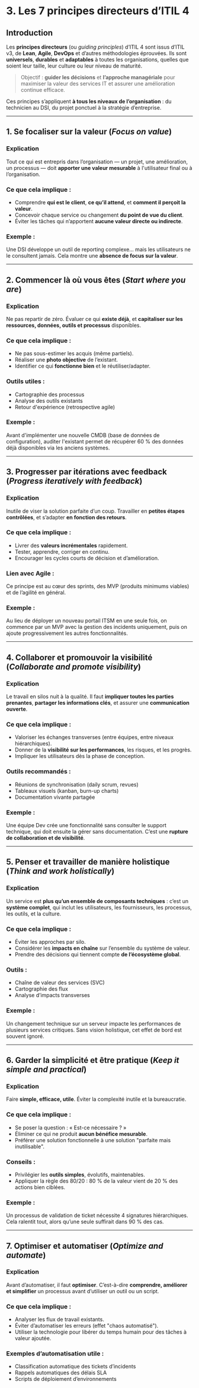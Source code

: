 # 3. Les 7 principes directeurs d’ITIL 4

## Introduction

Les **principes directeurs** (ou *guiding principles*) d’ITIL 4 sont issus d’ITIL v3, de **Lean**, **Agile**, **DevOps** et d’autres méthodologies éprouvées. Ils sont **universels**, **durables** et **adaptables** à toutes les organisations, quelles que soient leur taille, leur culture ou leur niveau de maturité.

> Objectif : **guider les décisions** et **l’approche managériale** pour maximiser la valeur des services IT et assurer une amélioration continue efficace.

Ces principes s’appliquent **à tous les niveaux de l’organisation** : du technicien au DSI, du projet ponctuel à la stratégie d’entreprise.

---

## 1. Se focaliser sur la valeur (*Focus on value*)

### Explication

Tout ce qui est entrepris dans l’organisation — un projet, une amélioration, un processus — doit **apporter une valeur mesurable** à l'utilisateur final ou à l’organisation.

### Ce que cela implique :

* Comprendre **qui est le client**, **ce qu’il attend**, et **comment il perçoit la valeur**.
* Concevoir chaque service ou changement **du point de vue du client**.
* Éviter les tâches qui n’apportent **aucune valeur directe ou indirecte**.

### Exemple :

Une DSI développe un outil de reporting complexe… mais les utilisateurs ne le consultent jamais. Cela montre une **absence de focus sur la valeur**.

---

## 2. Commencer là où vous êtes (*Start where you are*)

### Explication

Ne pas repartir de zéro. Évaluer ce qui **existe déjà**, et **capitaliser sur les ressources, données, outils et processus** disponibles.

### Ce que cela implique :

* Ne pas sous-estimer les acquis (même partiels).
* Réaliser une **photo objective** de l’existant.
* Identifier ce qui **fonctionne bien** et le réutiliser/adapter.

### Outils utiles :

* Cartographie des processus
* Analyse des outils existants
* Retour d'expérience (retrospective agile)

### Exemple :

Avant d'implémenter une nouvelle CMDB (base de données de configuration), auditer l'existant permet de récupérer 60 % des données déjà disponibles via les anciens systèmes.

---

## 3. Progresser par itérations avec feedback (*Progress iteratively with feedback*)

### Explication

Inutile de viser la solution parfaite d’un coup. Travailler en **petites étapes contrôlées**, et s’adapter **en fonction des retours**.

### Ce que cela implique :

* Livrer des **valeurs incrémentales** rapidement.
* Tester, apprendre, corriger en continu.
* Encourager les cycles courts de décision et d’amélioration.

### Lien avec Agile :

Ce principe est au cœur des sprints, des MVP (produits minimums viables) et de l’agilité en général.

### Exemple :

Au lieu de déployer un nouveau portail ITSM en une seule fois, on commence par un MVP avec la gestion des incidents uniquement, puis on ajoute progressivement les autres fonctionnalités.

---

## 4. Collaborer et promouvoir la visibilité (*Collaborate and promote visibility*)

### Explication

Le travail en silos nuit à la qualité. Il faut **impliquer toutes les parties prenantes**, **partager les informations clés**, et assurer une **communication ouverte**.

### Ce que cela implique :

* Valoriser les échanges transverses (entre équipes, entre niveaux hiérarchiques).
* Donner de la **visibilité sur les performances**, les risques, et les progrès.
* Impliquer les utilisateurs dès la phase de conception.

### Outils recommandés :

* Réunions de synchronisation (daily scrum, revues)
* Tableaux visuels (kanban, burn-up charts)
* Documentation vivante partagée

### Exemple :

Une équipe Dev crée une fonctionnalité sans consulter le support technique, qui doit ensuite la gérer sans documentation. C’est une **rupture de collaboration et de visibilité**.

---

## 5. Penser et travailler de manière holistique (*Think and work holistically*)

### Explication

Un service est **plus qu’un ensemble de composants techniques** : c’est un **système complet**, qui inclut les utilisateurs, les fournisseurs, les processus, les outils, et la culture.

### Ce que cela implique :

* Éviter les approches par silo.
* Considérer les **impacts en chaîne** sur l’ensemble du système de valeur.
* Prendre des décisions qui tiennent compte **de l’écosystème global**.

### Outils :

* Chaîne de valeur des services (SVC)
* Cartographie des flux
* Analyse d’impacts transverses

### Exemple :

Un changement technique sur un serveur impacte les performances de plusieurs services critiques. Sans vision holistique, cet effet de bord est souvent ignoré.

---

## 6. Garder la simplicité et être pratique (*Keep it simple and practical*)

### Explication

Faire **simple, efficace, utile**. Éviter la complexité inutile et la bureaucratie.

### Ce que cela implique :

* Se poser la question : « Est-ce nécessaire ? »
* Éliminer ce qui ne produit **aucun bénéfice mesurable**.
* Préférer une solution fonctionnelle à une solution "parfaite mais inutilisable".

### Conseils :

* Privilégier les **outils simples**, évolutifs, maintenables.
* Appliquer la règle des 80/20 : 80 % de la valeur vient de 20 % des actions bien ciblées.

### Exemple :

Un processus de validation de ticket nécessite 4 signatures hiérarchiques. Cela ralentit tout, alors qu’une seule suffirait dans 90 % des cas.

---

## 7. Optimiser et automatiser (*Optimize and automate*)

### Explication

Avant d’automatiser, il faut **optimiser**. C’est-à-dire **comprendre, améliorer et simplifier** un processus avant d’utiliser un outil ou un script.

### Ce que cela implique :

* Analyser les flux de travail existants.
* Éviter d’automatiser les erreurs (effet "chaos automatisé").
* Utiliser la technologie pour libérer du temps humain pour des tâches à valeur ajoutée.

### Exemples d’automatisation utile :

* Classification automatique des tickets d’incidents
* Rappels automatiques des délais SLA
* Scripts de déploiement d’environnements
